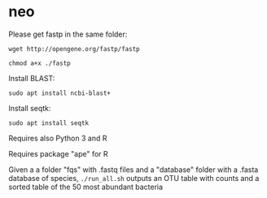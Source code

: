 # neo

Please get fastp in the same folder:

`wget http://opengene.org/fastp/fastp`

`chmod a+x ./fastp`

Install BLAST:

`sudo apt install ncbi-blast+`

Install seqtk:

`sudo apt install seqtk`

Requires also Python 3 and R

Requires package "ape" for R


Given a a folder "fqs" with .fastq files and a "database" folder with a .fasta database of species, `./run_all.sh` outputs an OTU table with counts and a sorted table of the 50 most abundant bacteria  
